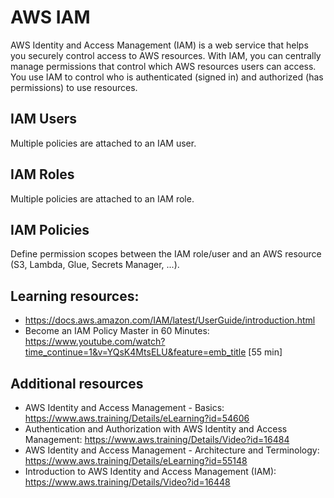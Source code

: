 # AWS IAM

AWS Identity and Access Management (IAM) is a web service that helps you securely control access to AWS resources. With IAM, you can centrally manage permissions that control which AWS resources users can access. You use IAM to control who is authenticated (signed in) and authorized (has permissions) to use resources.

## IAM Users
Multiple policies are attached to an IAM user.

## IAM Roles
Multiple policies are attached to an IAM role.

## IAM Policies
Define permission scopes between the IAM role/user and an AWS resource (S3, Lambda, Glue, Secrets Manager, ...).

## Learning resources:
* https://docs.aws.amazon.com/IAM/latest/UserGuide/introduction.html
* Become an IAM Policy Master in 60 Minutes: https://www.youtube.com/watch?time_continue=1&v=YQsK4MtsELU&feature=emb_title [55 min]

## Additional resources

* AWS Identity and Access Management - Basics: https://www.aws.training/Details/eLearning?id=54606
* Authentication and Authorization with AWS Identity and Access Management: https://www.aws.training/Details/Video?id=16484
* AWS Identity and Access Management - Architecture and Terminology: https://www.aws.training/Details/eLearning?id=55148
* Introduction to AWS Identity and Access Management (IAM): https://www.aws.training/Details/Video?id=16448
